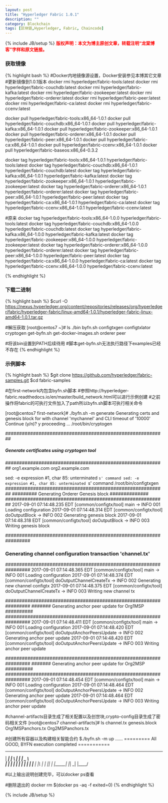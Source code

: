 ```yaml
---
layout: post
title: "Hyperledger Fabric 1.0.1"
description: ""
category: Blockchain 
tags: [区块链,Hyperledger, Fabric, Chaincode]
---
```

{% include JB/setup %}
**<font color="red">版权声明：本文为博主原创文章，转载注明“龙棠博客”字样和原文链接。</font>**

### 获取镜像
{% highlight bash %}
#Docker内地镜像源设置，Docker安装参见本博其它文章
#更新镜像到1.0.1版本
docker rmi hyperledger/fabric-tools:latest
docker rmi hyperledger/fabric-couchdb:latest
docker rmi hyperledger/fabric-kafka:latest
docker rmi hyperledger/fabric-zookeeper:latest
docker rmi hyperledger/fabric-orderer:latest
docker rmi hyperledger/fabric-peer:latest
docker rmi hyperledger/fabric-ca:latest
docker rmi hyperledger/fabric-ccenv:latest

docker pull hyperledger/fabric-tools:x86_64-1.0.1
docker pull hyperledger/fabric-couchdb:x86_64-1.0.1
docker pull hyperledger/fabric-kafka:x86_64-1.0.1
docker pull hyperledger/fabric-zookeeper:x86_64-1.0.1
docker pull hyperledger/fabric-orderer:x86_64-1.0.1
docker pull hyperledger/fabric-peer:x86_64-1.0.1
docker pull hyperledger/fabric-ca:x86_64-1.0.1
docker pull hyperledger/fabric-ccenv:x86_64-1.0.1
docker pull hyperledger/fabric-baseos:x86_64-0.3.2

docker tag hyperledger/fabric-tools:x86_64-1.0.1 hyperledger/fabric-tools:latest
docker tag hyperledger/fabric-couchdb:x86_64-1.0.1 hyperledger/fabric-couchdb:latest
docker tag hyperledger/fabric-kafka:x86_64-1.0.1 hyperledger/fabric-kafka:latest
docker tag hyperledger/fabric-zookeeper:x86_64-1.0.1 hyperledger/fabric-zookeeper:latest
docker tag hyperledger/fabric-orderer:x86_64-1.0.1 hyperledger/fabric-orderer:latest
docker tag hyperledger/fabric-peer:x86_64-1.0.1 hyperledger/fabric-peer:latest
docker tag hyperledger/fabric-ca:x86_64-1.0.1 hyperledger/fabric-ca:latest
docker tag hyperledger/fabric-ccenv:x86_64-1.0.1 hyperledger/fabric-ccenv:latest

#原来
docker tag hyperledger/fabric-tools:x86_64-1.0.0 hyperledger/fabric-tools:latest
docker tag hyperledger/fabric-couchdb:x86_64-1.0.0 hyperledger/fabric-couchdb:latest
docker tag hyperledger/fabric-kafka:x86_64-1.0.0 hyperledger/fabric-kafka:latest
docker tag hyperledger/fabric-zookeeper:x86_64-1.0.0 hyperledger/fabric-zookeeper:latest
docker tag hyperledger/fabric-orderer:x86_64-1.0.0 hyperledger/fabric-orderer:latest
docker tag hyperledger/fabric-peer:x86_64-1.0.0 hyperledger/fabric-peer:latest
docker tag hyperledger/fabric-ca:x86_64-1.0.0 hyperledger/fabric-ca:latest
docker tag hyperledger/fabric-ccenv:x86_64-1.0.0 hyperledger/fabric-ccenv:latest

{% endhighlight %}

### 下载二进制
{% highlight bash %}
$curl -O https://nexus.hyperledger.org/content/repositories/releases/org/hyperledger/fabric/hyperledger-fabric/linux-amd64-1.0.1/hyperledger-fabric-linux-amd64-1.0.1.tar.gz

#解压获取
[root@centos7 ~]# ls ./bin
byfn.sh  configtxgen  configtxlator  cryptogen  get-byfn.sh  get-docker-images.sh  orderer  peer

#将该bin设置到PATH后续待用
#脚本get-byfn.sh无法执行路径下examples已经不存在
{% endhighlight %}

### 示例脚本
{% highlight bash %}
$git clone https://github.com/hyperledger/fabric-samples.git
$cd fabric-samples

#在first-network内包含byfn.sh脚本
#参照http://hyperledger-fabric.readthedocs.io/en/master/build_network.html可以进行示例创建
#之前操作将fabric的可执行文件加入了path所以byfn.sh脚本可执行相关命令

[root@centos7 first-network]# ./byfn.sh -m generate
Generating certs and genesis block for with channel 'mychannel' and CLI timeout of '10000'
Continue (y/n)? y
proceeding ...
/root/bin/cryptogen

##########################################################
##### Generate certificates using cryptogen tool #########
##########################################################
org1.example.com
org2.example.com

sed: -e expression #1, char 85: unterminated `s' command
sed: -e expression #1, char 85: unterminated `s' command
/root/bin/configtxgen
##########################################################
#########  Generating Orderer Genesis block ##############
##########################################################
2017-09-01 07:14:48.235 EDT [common/configtx/tool] main -> INFO 001 Loading configuration
2017-09-01 07:14:48.314 EDT [common/configtx/tool] doOutputBlock -> INFO 002 Generating genesis block
2017-09-01 07:14:48.318 EDT [common/configtx/tool] doOutputBlock -> INFO 003 Writing genesis block

#################################################################
### Generating channel configuration transaction 'channel.tx' ###
#################################################################
2017-09-01 07:14:48.365 EDT [common/configtx/tool] main -> INFO 001 Loading configuration
2017-09-01 07:14:48.374 EDT [common/configtx/tool] doOutputChannelCreateTx -> INFO 002 Generating new channel configtx
2017-09-01 07:14:48.375 EDT [common/configtx/tool] doOutputChannelCreateTx -> INFO 003 Writing new channel tx

#################################################################
#######    Generating anchor peer update for Org1MSP   ##########
#################################################################
2017-09-01 07:14:48.411 EDT [common/configtx/tool] main -> INFO 001 Loading configuration
2017-09-01 07:14:48.420 EDT [common/configtx/tool] doOutputAnchorPeersUpdate -> INFO 002 Generating anchor peer update
2017-09-01 07:14:48.420 EDT [common/configtx/tool] doOutputAnchorPeersUpdate -> INFO 003 Writing anchor peer update

#################################################################
#######    Generating anchor peer update for Org2MSP   ##########
#################################################################
2017-09-01 07:14:48.454 EDT [common/configtx/tool] main -> INFO 001 Loading configuration
2017-09-01 07:14:48.464 EDT [common/configtx/tool] doOutputAnchorPeersUpdate -> INFO 002 Generating anchor peer update
2017-09-01 07:14:48.464 EDT [common/configtx/tool] doOutputAnchorPeersUpdate -> INFO 003 Writing anchor peer update


#channel-artifacts目录生成了相关配置以及创世块,crypto-config目录生成了密码相关文件
[root@centos7 channel-artifacts]# ls
channel.tx  genesis.block  Org1MSPanchors.tx  Org2MSPanchors.tx

#创建所有容器以及构建相关智能合约
$./byfn.sh -m up
......
========= All GOOD, BYFN execution completed =========== 


 _____   _   _   ____   
| ____| | \ | | |  _ \  
|  _|   |  \| | | | | | 
| |___  | |\  | | |_| | 
|_____| |_| \_| |____/  

#以上输出说明创建完毕，可以docker ps查看

#删除退出的
docker rm $(docker ps -aq -f exited=0)
{% endhighlight %}

{% include JB/setup %}


